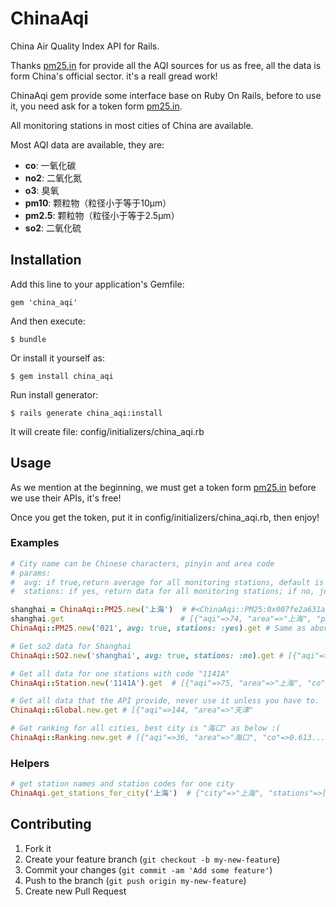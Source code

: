 # ChinaAqi

China Air Quality Index API for Rails.

Thanks [pm25.in][pm25_in] for provide all the AQI sources for us as free, all the data is form China's official sector. it's a reall gread work!

ChinaAqi gem provide some interface base on Ruby On Rails, before to use it, you need ask for a token form [pm25.in][pm25_in_api].

All monitoring stations in most cities of China are available.

Most AQI data are available, they are:

  - **co**: 一氧化碳
  - **no2**: 二氧化氮
  - **o3**: 臭氧
  - **pm10**: 颗粒物（粒径小于等于10μm）
  - **pm2.5**: 颗粒物（粒径小于等于2.5μm）
  - **so2**: 二氧化硫

## Installation

Add this line to your application's Gemfile:

    gem 'china_aqi'

And then execute:

    $ bundle

Or install it yourself as:

    $ gem install china_aqi

Run install generator:

    $ rails generate china_aqi:install

It will create file: config/initializers/china_aqi.rb

## Usage

As we mention at the beginning, we must get a token form [pm25.in][pm25_in_api] before we use their APIs, it's free!

Once you get the token, put it in config/initializers/china_aqi.rb, then enjoy!

### Examples

```ruby
# City name can be Chinese characters, pinyin and area code
# params:
#  avg: if true,return average for all monitoring stations, default is true
#  stations: if yes, return data for all monitoring stations; if no, just return average.

shanghai = ChinaAqi::PM25.new('上海')  # #<ChinaAqi::PM25:0x007fe2a631aef8 @city="上海" ...
shanghai.get                          # [{"aqi"=>74, "area"=>"上海", "pm2_5"=>48 ...
ChinaAqi::PM25.new('021', avg: true, stations: :yes).get # Same as above.

# Get so2 data for Shanghai
ChinaAqi::SO2.new('shanghai', avg: true, stations: :no).get # [{"aqi"=>74, "area"=> ...

# Get all data for one stations with code "1141A"
ChinaAqi::Station.new('1141A').get  # [{"aqi"=>75, "area"=>"上海", "co"=>0.0, ...

# Get all data that the API provide, never use it unless you have to.
ChinaAqi::Global.new.get # [{"aqi"=>144, "area"=>"天津"

# Get ranking for all cities, best city is "海口" as below :(
ChinaAqi::Ranking.new.get # [{"aqi"=>36, "area"=>"海口", "co"=>0.613...
```

### Helpers

```ruby
# get station names and station codes for one city
ChinaAqi.get_stations_for_city('上海')  # {"city"=>"上海", "stations"=>[{"station_name"=>"普陀"
```

## Contributing

1. Fork it
2. Create your feature branch (`git checkout -b my-new-feature`)
3. Commit your changes (`git commit -am 'Add some feature'`)
4. Push to the branch (`git push origin my-new-feature`)
5. Create new Pull Request


[pm25_in]: http://www.pm25.in
[pm25_in_api]: http://www.pm25.in/api_doc